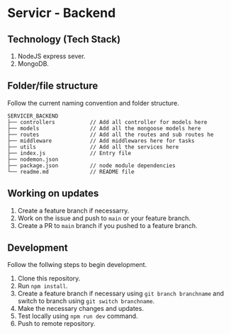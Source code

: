 # Servicr - Backend

## Technology (Tech Stack)

1. NodeJS express sever.
1. MongoDB.

## Folder/file structure

Follow the current naming convention and folder structure.

```
SERVICER_BACKEND
├── controllers           // Add all controller for models here
├── models                // Add all the mongoose models here
├── routes                // Add all the routes and sub routes he
├── middleware            // Add middlewares here for tasks
├── utils                 // Add all the services here
├── index.js              // Entry file
├── nodemon.json
├── package.json          // node module dependencies
└── readme.md             // README file
```

## Working on updates

1. Create a feature branch if necessarry.
1. Work on the issue and push to `main` or your feature branch.
1. Create a PR to `main` branch if you pushed to a feature branch.

## Development

Follow the follwing steps to begin development.

1. Clone this repository.
1. Run `npm install`.
1. Create a feature branch if necessary using `git branch branchname` and switch to branch using `git switch branchname`.
1. Make the necessary changes and updates.
1. Test locally using `npm run dev` command.
1. Push to remote repository.
